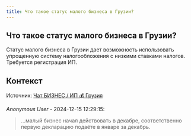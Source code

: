 ```yaml
---
title: Что такое статус малого бизнеса в Грузии?
---
```


## Что такое статус малого бизнеса в Грузии?

Статус малого бизнеса в Грузии дает возможность использовать упрощенную систему налогообложения с низкими ставками налогов. Требуется регистрация ИП.

## Контекст

Источник: [Чат БИЗНЕС / ИП 💰 Грузия](https://t.me/ip_ge)

_Anonymous User_ - 2024-12-15 12:29:15:

> ...малый бизнес начал действовать в декабре, соответственно первую декларацию подаёте в январе за декабрь.
